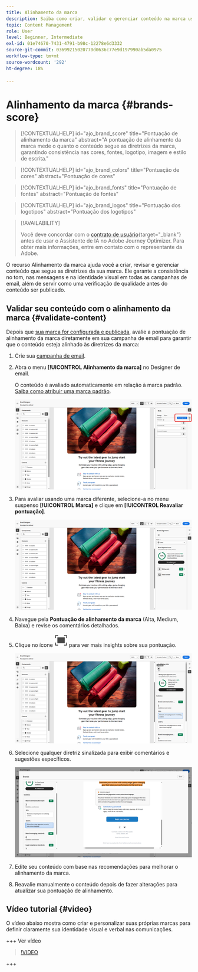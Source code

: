 ```yaml
---
title: Alinhamento da marca
description: Saiba como criar, validar e gerenciar conteúdo na marca usando a pontuação da marca.
topic: Content Management
role: User
level: Beginner, Intermediate
exl-id: 01e74670-7431-4791-b98c-12278e6d3332
source-git-commit: 03699215020770d0636c77e9d197990ab5da0975
workflow-type: tm+mt
source-wordcount: '292'
ht-degree: 18%

---
```


# Alinhamento da marca {#brands-score}

>[!CONTEXTUALHELP]
>id="ajo_brand_score"
>title="Pontuação de alinhamento da marca"
>abstract="A pontuação de alinhamento da marca mede o quanto o conteúdo segue as diretrizes da marca, garantindo consistência nas cores, fontes, logotipo, imagem e estilo de escrita."

>[!CONTEXTUALHELP]
>id="ajo_brand_colors"
>title="Pontuação de cores"
>abstract="Pontuação de cores"

>[!CONTEXTUALHELP]
>id="ajo_brand_fonts"
>title="Pontuação de fontes"
>abstract="Pontuação de fontes"

>[!CONTEXTUALHELP]
>id="ajo_brand_logos"
>title="Pontuação dos logotipos"
>abstract="Pontuação dos logotipos"

>[!AVAILABILITY]
>
>Você deve concordar com o [contrato de usuário](https://www.adobe.com/legal/licenses-terms/adobe-dx-gen-ai-user-guidelines.html){target="_blank"} antes de usar o Assistente de IA no Adobe Journey Optimizer. Para obter mais informações, entre em contato com o representante da Adobe.

O recurso Alinhamento da marca ajuda você a criar, revisar e gerenciar conteúdo que segue as diretrizes da sua marca. Ele garante a consistência no tom, nas mensagens e na identidade visual em todas as campanhas de email, além de servir como uma verificação de qualidade antes do conteúdo ser publicado.

## Validar seu conteúdo com o alinhamento da marca {#validate-content}

Depois que [sua marca for configurada e publicada](brands.md), avalie a pontuação de alinhamento da marca diretamente em sua campanha de email para garantir que o conteúdo esteja alinhado às diretrizes da marca:

1. Crie sua [campanha de email](../campaigns/create-campaign.md).

1. Abra o menu **[!UICONTROL Alinhamento da marca]** no Designer de email.

   O conteúdo é avaliado automaticamente em relação à marca padrão. [Saiba como atribuir uma marca padrão](brands.md).

   ![](assets/brand-score-1.png)

1. Para avaliar usando uma marca diferente, selecione-a no menu suspenso **[!UICONTROL Marca]** e clique em **[!UICONTROL Reavaliar pontuação]**.

   ![](assets/brand-score-2.png)

1. Navegue pela **Pontuação de alinhamento da marca** (Alta, Medium, Baixa) e revise os comentários detalhados.

1. Clique no ícone ![Tela cheia para obter insights detalhados](assets/do-not-localize/Smock_FullScreen_18_N.svg "Tela cheia") para ver mais insights sobre sua pontuação.

   ![](assets/brand-score-3.png)

1. Selecione qualquer diretriz sinalizada para exibir comentários e sugestões específicos.

   ![](assets/brand-score-4.png)

1. Edite seu conteúdo com base nas recomendações para melhorar o alinhamento da marca.

1. Reavalie manualmente o conteúdo depois de fazer alterações para atualizar sua pontuação de alinhamento.

## Vídeo tutorial {#video}

O vídeo abaixo mostra como criar e personalizar suas próprias marcas para definir claramente sua identidade visual e verbal nas comunicações.

+++ Ver vídeo

>[!VIDEO](https://video.tv.adobe.com/v/3470551/?learn=on&captions=por_br)

+++
